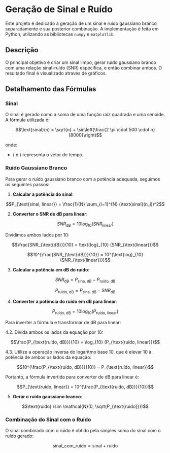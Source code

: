 # Geração de Sinal e Ruído

Este projeto é dedicado à geração de um sinal e ruído gaussiano branco separadamente e sua posterior combinação. A implementação é feita em Python, utilizando as bibliotecas `numpy` e `matplotlib`.

## Descrição

O principal objetivo é criar um sinal limpo, gerar ruído gaussiano branco com uma relação sinal-ruído (SNR) específica, e então combinar ambos. O resultado final é visualizado através de gráficos.

## Detalhamento das Fórmulas

### Sinal

O sinal é gerado como a soma de uma função raiz quadrada e uma senoide. A fórmula utilizada é:

```math
\text{sinal}(n) = \sqrt{n} + \sin\left(\frac{2 \pi \cdot 500 \cdot n}{8000}\right)
```

onde:
- \( n \) representa o vetor de tempo.

### Ruído Gaussiano Branco

Para gerar o ruído gaussiano branco com a potência adequada, seguimos os seguintes passos:

1. **Calcular a potência do sinal**:

```math
P_{\text{sinal, linear}} = \frac{1}{N} \sum_{i=1}^{N} (\text{sinal}(n_i))^2
```

2. **Converter o SNR de dB para linear**:

```math
SNR_{\text{dB}} = 10 \text{log}_{10} (SNR_{\text{linear}})
```

Dividimos ambos lados por 10:
```math
\frac{SNR_{\text{dB}}}{10} = \text{log}_{10} (SNR_{\text{linear}})
```

```math
10^{\frac{SNR_{\text{dB}}}{10}} = 10^{\text{log}_{10} (SNR_{\text{linear}})}
```

3. **Calcular a potência em dB do ruído**:

```math
SNR_{\text{dB}} = P_{\text{sina, dB}} - P_{\text{ruído, dB}}
```

```math
P_{\text{ruído, dB}} = P_{\text{sina, dB}} - SNR_{\text{dB}}
```
4. **Converter a potência do ruído em dB para linear**:

```math
P_{\text{ruído, dB}} = 10\log_{10} (P_{\text{ruído, linear}})
```

Para inverter a fórmula e transformar de dB para linear:

4.2. Divida ambos os lados da equação por 10:

```math
\frac{P_{\text{ruído, dB}}}{10} = \log_{10} (P_{\text{ruído, linear}})
```

4.3. Utilize a operação inversa do logaritmo base 10, que é elevar 10 à potência de ambos os lados da equação:

```math
10^{\frac{P_{\text{ruído, dB}}}{10}} = P_{\text{ruído, linear}}
```

Portanto, a fórmula invertida para converter de dB para linear é:

```math
P_{\text{ruído, linear}} = 10^{\frac{P_{\text{ruído, dB}}}{10}}
```

5. **Gerar o ruído gaussiano branco**:

```math
\text{ruído} \sim \mathcal{N}(0, \sqrt{P_{\text{ruído}}})
```

### Combinação do Sinal com o Ruído

O sinal combinado com o ruído é obtido pela simples soma do sinal com o ruído gerado:

```math
\text{sinal\_com\_ruido} = \text{sinal} + \text{ruído}
```

